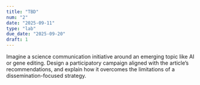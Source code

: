 ```yaml
---
title: "TBD"
num: "2"
date: "2025-09-11"
type: "lab"
due_date: "2025-09-20"
draft: 1
---
```


Imagine a science communication initiative around an emerging topic like AI or gene editing. Design a participatory campaign aligned with the article’s recommendations, and explain how it overcomes the limitations of a dissemination-focused strategy.